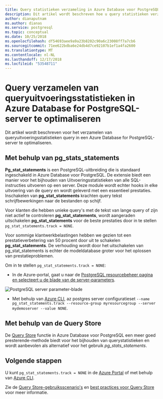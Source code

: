 ```yaml
---
title: Query statistieken verzameling in Azure Database voor PostgreSQL-server query statistieken verzameling optimaliseren
description: Dit artikel wordt beschreven hoe u query statistieken verzameling op een Azure Database for PostgreSQL-server kunt optimaliseren.
author: dianaputnam
ms.author: dianas
ms.service: postgresql
ms.topic: conceptual
ms.date: 10/25/2018
ms.openlocfilehash: df54693aee9a9a23b8202c90a6c23008ff7a7cb6
ms.sourcegitcommit: 71ee622bdba6e24db4d7ce92107b1ef1a4fa2600
ms.translationtype: MT
ms.contentlocale: nl-NL
ms.lasthandoff: 12/17/2018
ms.locfileid: "53548711"
---
```

# <a name="optimize-query-statistics-collection-in-azure-database-for-postgresql-server"></a>Query verzamelen van queryuitvoeringsstatistieken in Azure Database for PostgreSQL-server te optimaliseren 
Dit artikel wordt beschreven voor het verzamelen van queryuitvoeringsstatistieken query in een Azure Database for PostgreSQL-server te optimaliseren.

## <a name="using-pgstatsstatements"></a>Met behulp van pg_stats_statements
**Pg_stat_statements** is een PostgreSQL-uitbreiding die is standaard ingeschakeld in Azure Database voor PostgreSQL. De extensie biedt een manier voor het bijhouden van Uitvoeringsstatistieken van alle SQL-instructies uitvoeren op een server. Deze module wordt echter hooks in elke uitvoering van de query en wordt geleverd met een essentieel prestaties. Inschakelen van **pg_stat_statements** krachten query tekst schrijfbewerkingen naar de bestanden op schijf.

Voor klanten die hebben unieke query's met de tekst van lange query of zijn niet actief te controleren **pg_stat_statements**, wordt aangeraden uitschakelen **pg_stat_statements** voor de beste prestaties door in te stellen `pg_stat_statements.track = NONE`.

Voor sommige klantwerkbelastingen hebben we gezien tot een prestatieverbetering van 50 procent door uit te schakelen **pg_stat_statements**. De verhouding wordt door het uitschakelen van pg_stat_statements is echter de modeldatabase groter voor het oplossen van prestatieproblemen.

Om in te stellen `pg_stat_statements.track = NONE`:

- In de Azure-portal, gaat u naar de [PostgreSQL resourcebeheer pagina en selecteert u de blade van de server-parameters](howto-configure-server-parameters-using-portal.md).

![PostgreSQL server parameter-blade](./media/howto-optimize-query-stats-collection/pg_stats_statements_portal.png)

- Met behulp van [Azure CLI](howto-configure-server-parameters-using-cli.md), az postgres server configuratieset `--name pg_stat_statements.track --resource-group myresourcegroup --server mydemoserver --value NONE`.

## <a name="using-query-store"></a>Met behulp van de Query Store 
De [Query Store](concepts-query-store.md) functie in Azure Database voor PostgreSQL een meer goed presterende-methode biedt voor het bijhouden van querystatistieken en wordt aanbevolen als alternatief voor het gebruik *pg_stats_statements*. 

## <a name="next-steps"></a>Volgende stappen
U kunt `pg_stat_statements.track = NONE` in de [Azure Portal](howto-configure-server-parameters-using-portal.md) of met behulp van [Azure CLI](howto-configure-server-parameters-using-cli.md).

Zie de [Query Store-gebruiksscenario's](concepts-query-store-scenarios.md) en [best practices voor Query Store](concepts-query-store-best-practices.md) voor meer informatie. 
